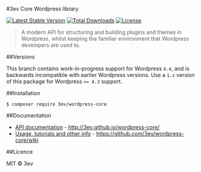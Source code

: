#3ev Core Wordpress library

[![Latest Stable Version](https://poser.pugx.org/3ev/wordpress-core/v/stable.svg)](https://packagist.org/packages/3ev/wordpress-core)
[![Total Downloads](https://poser.pugx.org/3ev/wordpress-core/downloads.svg)](https://packagist.org/packages/3ev/wordpress-core)
[![License](https://poser.pugx.org/3ev/wordpress-core/license.svg)](https://packagist.org/packages/3ev/wordpress-core)

> A modern API for structuring and building plugins and themes in Wordpress, whilst
keeping the familiar environment that Wordpress developers are used to.

##Versions

This branch contains work-in-progress support for Wordpress `4.4`, and is
backwards incompatible with earlier Wordpress versions. Use a `1.x` version of
this package for Wordpress `<= 4.3` support.

##Installation

```
$ composer require 3ev/wordpress-core
```

##Documentation

* [API documentation](http://3ev.github.io/wordpress-core/) - http://3ev.github.io/wordpress-core/
* [Usage, tutorials and other info](https://github.com/3ev/wordpress-core/wiki) - https://github.com/3ev/wordpress-core/wiki

##Licence

MIT &copy; 3ev
